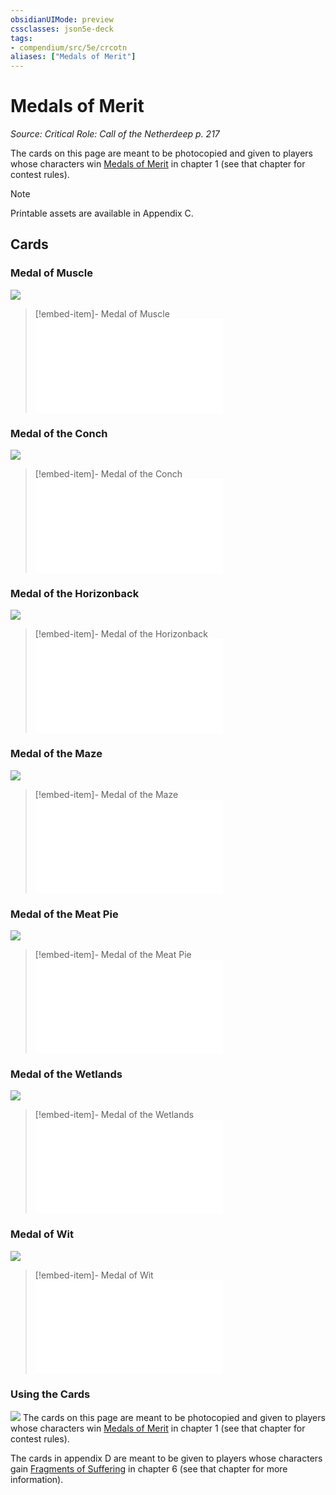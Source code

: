 ```yaml
---
obsidianUIMode: preview
cssclasses: json5e-deck
tags:
- compendium/src/5e/crcotn
aliases: ["Medals of Merit"]
---
```

# Medals of Merit
*Source: Critical Role: Call of the Netherdeep p. 217*  

The cards on this page are meant to be photocopied and given to players whose characters win [Medals of Merit](/3-Mechanics/CLI/decks/medals-of-merit-crcotn.md) in chapter 1 (see that chapter for contest rules).

> [!note]
> Printable assets are available in Appendix C.

## Cards

### Medal of Muscle
![](/3-Mechanics/CLI/decks/img/medals-of-merit-medal-of-muscle.webp#card)
> [!embed-item]- Medal of Muscle
> ![Medal of Muscle](/3-Mechanics/CLI/items/medal-of-muscle-crcotn.md)

### Medal of the Conch
![](/3-Mechanics/CLI/decks/img/medals-of-merit-medal-of-the-conch.webp#card)
> [!embed-item]- Medal of the Conch
> ![Medal of the Conch](/3-Mechanics/CLI/items/medal-of-the-conch-crcotn.md)

### Medal of the Horizonback
![](/3-Mechanics/CLI/decks/img/medals-of-merit-medal-of-the-horizonback.webp#card)
> [!embed-item]- Medal of the Horizonback
> ![Medal of the Horizonback](/3-Mechanics/CLI/items/medal-of-the-horizonback-crcotn.md)

### Medal of the Maze
![](/3-Mechanics/CLI/decks/img/medals-of-merit-medal-of-the-maze.webp#card)
> [!embed-item]- Medal of the Maze
> ![Medal of the Maze](/3-Mechanics/CLI/items/medal-of-the-maze-crcotn.md)

### Medal of the Meat Pie
![](/3-Mechanics/CLI/decks/img/medals-of-merit-medal-of-the-meat-pie.webp#card)
> [!embed-item]- Medal of the Meat Pie
> ![Medal of the Meat Pie](/3-Mechanics/CLI/items/medal-of-the-meat-pie-crcotn.md)

### Medal of the Wetlands
![](/3-Mechanics/CLI/decks/img/medals-of-merit-medal-of-the-wetlands.webp#card)
> [!embed-item]- Medal of the Wetlands
> ![Medal of the Wetlands](/3-Mechanics/CLI/items/medal-of-the-wetlands-crcotn.md)

### Medal of Wit
![](/3-Mechanics/CLI/decks/img/medals-of-merit-medal-of-wit.webp#card)
> [!embed-item]- Medal of Wit
> ![Medal of Wit](/3-Mechanics/CLI/items/medal-of-wit-crcotn.md)

### Using the Cards
![](/3-Mechanics/CLI/decks/img/medals-of-merit-using-the-cards.webp#card)
The cards on this page are meant to be photocopied and given to players whose characters win [Medals of Merit](/3-Mechanics/CLI/decks/medals-of-merit-crcotn.md) in chapter 1 (see that chapter for contest rules).

The cards in appendix D are meant to be given to players whose characters gain [Fragments of Suffering](/3-Mechanics/CLI/decks/fragments-of-suffering-crcotn.md) in chapter 6 (see that chapter for more information).